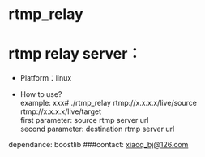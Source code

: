 # rtmp_relay
rtmp relay server：
==================================================
* Platform：linux

* How to use?<br/>
example:
xxx# ./rtmp_relay rtmp://x.x.x.x/live/source rtmp://x.x.x.x/live/target<br/>
first parameter: source rtmp server url<br/>
second parameter: destination rtmp server url

dependance: boostlib
###contact: xiaoq_bj@126.com
